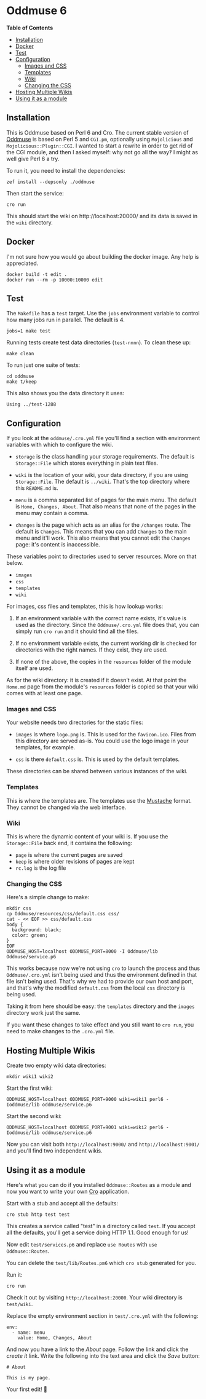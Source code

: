 # Oddmuse 6

<!-- markdown-toc start - Don't edit this section. Run M-x markdown-toc-refresh-toc -->
**Table of Contents**

- [Installation](#installation)
- [Docker](#docker)
- [Test](#test)
- [Configuration](#configuration)
    - [Images and CSS](#images-and-css)
    - [Templates](#templates)
    - [Wiki](#wiki)
    - [Changing the CSS](#changing-the-css)
- [Hosting Multiple Wikis](#hosting-multiple-wikis)
- [Using it as a module](#using-it-as-a-module)

<!-- markdown-toc end -->

## Installation

This is Oddmuse based on Perl 6 and Cro. The current stable version of
[Oddmuse](https://oddmuse.org/) is based on Perl 5 and `CGI.pm`,
optionally using `Mojolicious` and `Mojolicious::Plugin::CGI`. I
wanted to start a rewrite in order to get rid of the CGI module, and
then I asked myself: why not go all the way‽ I might as well give Perl
6 a try.

To run it, you need to install the dependencies:

```
zef install --depsonly ./oddmuse
```

Then start the service:

```
cro run
```

This should start the wiki on http://localhost:20000/ and its data is
saved in the `wiki` directory.

## Docker

I'm not sure how you would go about building the docker image. Any
help is appreciated.

```
docker build -t edit .
docker run --rm -p 10000:10000 edit
```

## Test

The `Makefile` has a `test` target. Use the `jobs` environment
variable to control how many jobs run in parallel. The default is 4.

```
jobs=1 make test
```

Running tests create test data directories (`test-nnnn`). To clean
these up:

```
make clean
```

To run just one suite of tests:

```
cd oddmuse
make t/keep
```

This also shows you the data directory it uses:

```
Using ../test-1288
```

## Configuration

If you look at the `oddmuse/.cro.yml` file you'll find a section with
environment variables with which to configure the wiki.

* `storage` is the class handling your storage requirements. The
  default is `Storage::File` which stores everything in plain text
  files.

* `wiki` is the location of your wiki, your data directory, if you are
  using `Storage::File`. The default is `../wiki`. That's the top
  directory where this `README.md` is.

* `menu` is a comma separated list of pages for the main menu. The
  default is `Home, Changes, About`. That also means that none of the
  pages in the menu may contain a comma.

* `changes` is the page which acts as an alias for the `/changes`
  route. The default is `Changes`. This means that you can add
  `Changes` to the main menu and it'll work. This also means that you
  cannot edit the `Changes` page: it's content is inaccessible.

These variables point to directories used to server resources. More on
that below.

- `images`
- `css`
- `templates`
- `wiki`

For images, css files and templates, this is how lookup works:

1. If an environment variable with the correct name exists, it's value
   is used as the directory. Since the `Oddmuse/.cro.yml` file does
   that, you can simply run `cro run` and it should find all the
   files.

2. If no environment variable exists, the current working dir is
   checked for directories with the right names. If they exist, they
   are used.

3. If none of the above, the copies in the `resources` folder of the
   module itself are used.

As for the wiki directory: it is created if it doesn't exist. At that
point the `Home.md` page from the module's `resources` folder is
copied so that your wiki comes with at least one page.

### Images and CSS

Your website needs two directories for the static files:

* `images` is where `logo.png` is. This is used for the `favicon.ico`.
  Files from this directory are served as-is. You could use the logo
  image in your templates, for example.
   
* `css` is there `default.css` is. This is used by the default
  templates.

These directories can be shared between various instances of the wiki.

### Templates

This is where the templates are. The templates use the
[Mustache](https://mustache.github.io/) format. They cannot be changed
via the web interface.

### Wiki

This is where the dynamic content of your wiki is. If you use the
`Storage::File` back end, it contains the following:

* `page` is where the current pages are saved
* `keep` is where older revisions of pages are kept
* `rc.log` is the log file

### Changing the CSS

Here's a simple change to make:

```
mkdir css
cp Oddmuse/resources/css/default.css css/
cat - << EOF >> css/default.css
body {
  background: black;
  color: green;
}
EOF
ODDMUSE_HOST=localhost ODDMUSE_PORT=8000 -I Oddmuse/lib Oddmuse/service.p6
```

This works because now we're not using `cro` to launch the process and
thus `Oddmuse/.cro.yml` isn't being used and thus the environment
defined in that file isn't being used. That's why we had to provide
our own host and port, and that's why the modified `default.css` from
the local `css` directory is being used.

Taking it from here should be easy: the `templates` directory and the
`images` directory work just the same.

If you want these changes to take effect and you still want to `cro
run`, you need to make changes to the `.cro.yml` file.

## Hosting Multiple Wikis

Create two empty wiki data directories:

```
mkdir wiki1 wiki2
```

Start the first wiki:

```
ODDMUSE_HOST=localhost ODDMUSE_PORT=9000 wiki=wiki1 perl6 -Ioddmuse/lib oddmuse/service.p6
```

Start the second wiki:

```
ODDMUSE_HOST=localhost ODDMUSE_PORT=9001 wiki=wiki2 perl6 -Ioddmuse/lib oddmuse/service.p6
```

Now you can visit both `http://localhost:9000/` and
`http://localhost:9001/` and you'll find two independent wikis.

## Using it as a module

Here's what you can do if you installed `Oddmuse::Routes` as a module
and now you want to write your own [Cro](https://cro.services/)
application.

Start with a stub and accept all the defaults:

```
cro stub http test test
```

This creates a service called "test" in a directory called `test`. If
you accept all the defaults, you'll get a service doing HTTP 1.1. Good
enough for us!

Now edit `test/services.p6` and replace `use Routes` with `use
Oddmuse::Routes`.

You can delete the `test/lib/Routes.pm6` which `cro stub` generated
for you.

Run it:

```
cro run
```

Check it out by visiting `http://localhost:20000`. Your wiki directory
is `test/wiki`.

Replace the empty environment section in `test/.cro.yml` with the
following:

```
env:
  - name: menu
    value: Home, Changes, About
```

And now you have a link to the *About* page. Follow the link and click
the *create it* link. Write the following into the text area and click
the *Save* button:

```
# About

This is my page.
```

Your first edit! 🎉
